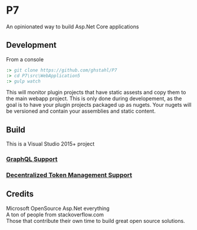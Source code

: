 # P7
An opinionated way to build Asp.Net Core applications

## Development

From a console

```cmd
:> git clone https://github.com/ghstahl/P7
:> cd P7\src\WebApplication5
:> gulp watch
```
This will monitor plugin projects that have static assests and copy them to the main webapp project.
This is only done during developement, as the goal is to have your plugin projects packaged up as nugets.
Your nugets will be versioned and contain your assemblies and static content.

## Build
This is a Visual Studio 2015+ project

### [GraphQL Support](docs/graphQL.md)  
### [Decentralized Token Management Support](docs/decentralized-token-management-support.md)


## Credits
Microsoft OpenSource Asp.Net everything  
A ton of people from stackoverflow.com  
Those that contribute their own time to build great open source solutions.  


